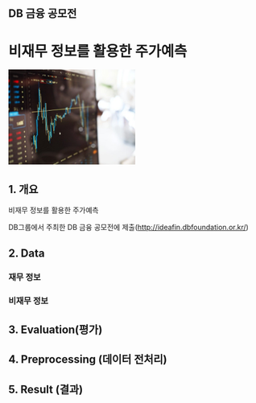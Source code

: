 ## DB 금융 공모전

# 비재무 정보를 활용한 주가예측

<img src="images/md_img.jpg" alt="md_img" width="50%;" />

## 1. 개요

비재무 정보를 활용한 주가예측



DB그룹에서 주최한 DB 금융 공모전에 제출(http://ideafin.dbfoundation.or.kr/)



## 2. Data

### 재무 정보



### 비재무 정보





## 3. Evaluation(평가)





## 4. Preprocessing (데이터 전처리)





## 5. Result (결과)



